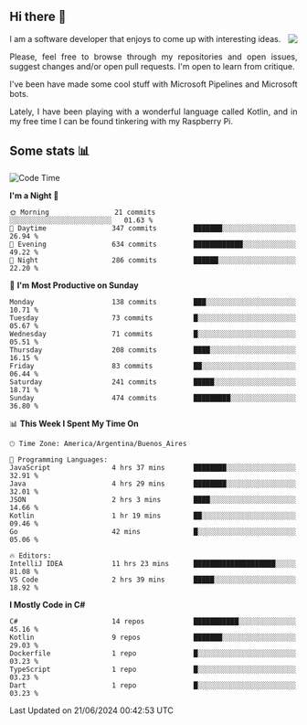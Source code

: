 ## Hi there :slightly_smiling_face:

<img src="https://github-readme-stats.vercel.app/api?username=victorgrycuk&show_icons=true&count_private=true&title_color=F7941E&icon_color=F7941E" align="right">

<p align="justify">
I am a software developer that enjoys to come up with interesting ideas.
<p/>

<p align= "justify">
Please, feel free to browse through my repositories and open issues, suggest changes and/or open pull requests. I'm open to learn from critique.
<p/>


<p align= "justify">
I've been have made some cool stuff with Microsoft Pipelines and Microsoft bots.
<p/>

<p align= "justify">
Lately, I have been playing with a wonderful language called Kotlin, and in my free time I can be found tinkering with my Raspberry Pi.
<p/>

## Some stats :bar_chart:
<!--START_SECTION:waka-->
![Code Time](http://img.shields.io/badge/Code%20Time-1%2C998%20hrs%2055%20mins-blue)

**I'm a Night 🦉** 

```text
🌞 Morning                21 commits          ░░░░░░░░░░░░░░░░░░░░░░░░░   01.63 % 
🌆 Daytime                347 commits         ███████░░░░░░░░░░░░░░░░░░   26.94 % 
🌃 Evening                634 commits         ████████████░░░░░░░░░░░░░   49.22 % 
🌙 Night                  286 commits         ██████░░░░░░░░░░░░░░░░░░░   22.20 % 
```
📅 **I'm Most Productive on Sunday** 

```text
Monday                   138 commits         ███░░░░░░░░░░░░░░░░░░░░░░   10.71 % 
Tuesday                  73 commits          █░░░░░░░░░░░░░░░░░░░░░░░░   05.67 % 
Wednesday                71 commits          █░░░░░░░░░░░░░░░░░░░░░░░░   05.51 % 
Thursday                 208 commits         ████░░░░░░░░░░░░░░░░░░░░░   16.15 % 
Friday                   83 commits          ██░░░░░░░░░░░░░░░░░░░░░░░   06.44 % 
Saturday                 241 commits         █████░░░░░░░░░░░░░░░░░░░░   18.71 % 
Sunday                   474 commits         █████████░░░░░░░░░░░░░░░░   36.80 % 
```


📊 **This Week I Spent My Time On** 

```text
🕑︎ Time Zone: America/Argentina/Buenos_Aires

💬 Programming Languages: 
JavaScript               4 hrs 37 mins       ████████░░░░░░░░░░░░░░░░░   32.91 % 
Java                     4 hrs 29 mins       ████████░░░░░░░░░░░░░░░░░   32.01 % 
JSON                     2 hrs 3 mins        ████░░░░░░░░░░░░░░░░░░░░░   14.66 % 
Kotlin                   1 hr 19 mins        ██░░░░░░░░░░░░░░░░░░░░░░░   09.46 % 
Go                       42 mins             █░░░░░░░░░░░░░░░░░░░░░░░░   05.06 % 

🔥 Editors: 
IntelliJ IDEA            11 hrs 23 mins      ████████████████████░░░░░   81.08 % 
VS Code                  2 hrs 39 mins       █████░░░░░░░░░░░░░░░░░░░░   18.92 % 
```

**I Mostly Code in C#** 

```text
C#                       14 repos            ███████████░░░░░░░░░░░░░░   45.16 % 
Kotlin                   9 repos             ███████░░░░░░░░░░░░░░░░░░   29.03 % 
Dockerfile               1 repo              █░░░░░░░░░░░░░░░░░░░░░░░░   03.23 % 
TypeScript               1 repo              █░░░░░░░░░░░░░░░░░░░░░░░░   03.23 % 
Dart                     1 repo              █░░░░░░░░░░░░░░░░░░░░░░░░   03.23 % 
```




 Last Updated on 21/06/2024 00:42:53 UTC
<!--END_SECTION:waka-->
